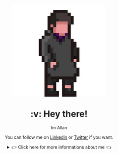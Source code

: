 <div align='center'>
  <img align='center' width='300' alt="GIF" src="https://github.com/AllanKley/AllanKley/blob/main/public/images/ProfileGif.gif"/>
</div>

<h1 align='center'>:v: Hey there!</h1>
<p align='center'>
Im Allan
</p>
<p align='center'>You can follow me on <a href="https://br.linkedin.com/in/allan-kley-4598a118b">Linkedin</a> or <a href="https://twitter.com/allan_kley">Twitter</a> if you want.</p>


<details align='center' ><summary>👉 Click here for more informations about me 👈</summary>

<div align='left'>
  <h2>👨🏻‍💻 General info:</h2>
  
- :man_technologist: Currently learning to make a <a href="https://github.com/stelmachic/WatersanFirejalma">game</a>
- <img align='center' width='20' alt="GIF" src="https://github.com/AllanKley/AllanKley/blob/main/public/images/ProfileGif.gif"/> software development trainee on Bosch 
- :hourglass_flowing_sand:  21 years old
- :zap: Fun fact: I love to attend Meetups for learning & Conferences for Networking<br>
</div>


## Programming Languages
  <img align="center" height="30" width="40" src="https://raw.githubusercontent.com/devicons/devicon/master/icons/html5/html5-plain.svg">
  <img align="center" height="30" width="40" src="https://raw.githubusercontent.com/devicons/devicon/master/icons/css3/css3-plain.svg">
  <img align="center" height="30" width="40" src="https://raw.githubusercontent.com/devicons/devicon/master/icons/python/python-plain.svg">
  <img align="center" height="30" width="40" src="https://raw.githubusercontent.com/devicons/devicon/master/icons/csharp/csharp-plain.svg">
  <img align="center" height="30" width="40" src="https://raw.githubusercontent.com/devicons/devicon/master/icons/c/c-plain.svg">
  <img src = 'https://github.com/MarikIshtar007/MarikIshtar007/blob/master/images/sql.svg' width='30'/> 
  
  <img src="https://github-readme-stats.vercel.app/api/top-langs/?username=AllanKley&layout=compact&langs_count=7&theme=dracula"/>
  
<p align="center">
  <img src="https://capsule-render.vercel.app/api?type=waving&color=gradient&height=60&section=footer"/>
</p>
